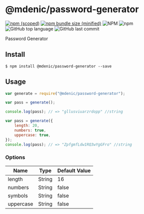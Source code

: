 # @mdenic/password-generator

[![npm (scoped)](https://img.shields.io/npm/v/@mdenic/password-generator.svg)](https://www.npmjs.com/package/@mdenic/password-generator)
[![npm bundle size (minified)](https://img.shields.io/bundlephobia/min/@mdenic/password-generator.svg)](https://www.npmjs.com/package/@mdenic/password-generator)
![NPM](https://img.shields.io/npm/l/@mdenic/password-generator)
![npm](https://img.shields.io/npm/dt/@mdenic/password-generator)
![GitHub top language](https://img.shields.io/github/languages/top/markoDenic/password-generator)
![GitHub last commit](https://img.shields.io/github/last-commit/markoDenic/password-generator)

Password Generator

## Install

```
$ npm install @mdenic/password-generator --save
```

## Usage

```js
var generate = require("@mdenic/password-generator");

var pass = generate();

console.log(pass); // => "gllusviuarzrdopp" //string

var pass = generate({
    length: 20,
    numbers: true,
    uppercase: true,
});
console.log(pass); // => "ZpfgmfLdw1RQ3wYgGFro" //string

```


### Options


|            Name          |                  Type                       | Default Value |
|--------------------------|---------------------------------------------|---------------|
| length                   | String                                      |       16      |
| numbers                  | String                                      |     false     |
| symbols                  | String                                      |     false     |
| uppercase                | String                                      |     false     |